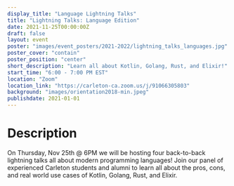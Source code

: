 ```yaml
---
display_title: "Language Lightning Talks"
title: "Lightning Talks: Language Edition"
date: 2021-11-25T00:00:00Z
draft: false
layout: event
poster: "images/event_posters/2021-2022/lightning_talks_languages.jpg"
poster_cover: "contain"
poster_position: "center"
short_description: "Learn all about Kotlin, Golang, Rust, and Elixir!"
start_time: "6:00 - 7:00 PM EST"
location: "Zoom"
location_link: "https://carleton-ca.zoom.us/j/91066305803"
background: "images/orientation2018-min.jpeg"
publishdate: 2021-01-01
---
```


# Description

On Thursday, Nov 25th @ 6PM we will be hosting four back-to-back lightning talks all about modern programming languages! Join our panel of experienced Carleton students and alumni to learn all about the pros, cons, and real world use cases of Kotlin, Golang, Rust, and Elixir. 
